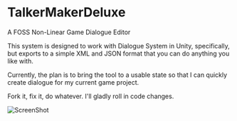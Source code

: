 # TalkerMakerDeluxe
A FOSS Non-Linear Game Dialogue Editor

This system is designed to work with Dialogue System in Unity, specifically, but exports to a simple XML and JSON format that you can do anything you like with.

Currently, the plan is to bring the tool to a usable state so that I can quickly create dialogue for my current game project.

Fork it, fix it, do whatever. I'll gladly roll in code changes.

![ScreenShot](https://i.imgur.com/HcjLsqm.png)
